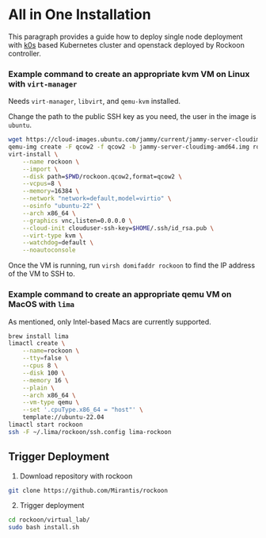 # All in One Installation

This paragraph provides a guide how to deploy single node deployment with
[k0s](https://docs.k0sproject.io/stable/) based Kubernetes cluster and
openstack deployed by Rockoon controller.

### Example command to create an appropriate kvm VM on Linux with `virt-manager`

Needs `virt-manager`, `libvirt`, and `qemu-kvm` installed.

Change the path to the public SSH key as you need, the user in the image is
`ubuntu`.

```bash
wget https://cloud-images.ubuntu.com/jammy/current/jammy-server-cloudimg-amd64.img
qemu-img create -F qcow2 -f qcow2 -b jammy-server-cloudimg-amd64.img rockoon.qcow2 100G
virt-install \
    --name rockoon \
    --import \
    --disk path=$PWD/rockoon.qcow2,format=qcow2 \
    --vcpus=8 \
    --memory=16384 \
    --network "network=default,model=virtio" \
    --osinfo "ubuntu-22" \
    --arch x86_64 \
    --graphics vnc,listen=0.0.0.0 \
    --cloud-init clouduser-ssh-key=$HOME/.ssh/id_rsa.pub \
    --virt-type kvm \
    --watchdog=default \
    --noautoconsole
```
Once the VM is running, run `virsh domifaddr rockoon` to find the IP address
of the VM to SSH to.

### Example command to create an appropriate qemu VM on MacOS with `lima`

As mentioned, only Intel-based Macs are currently supported.

```bash
brew install lima
limactl create \
    --name=rockoon \
    --tty=false \
    --cpus 8 \
    --disk 100 \
    --memory 16 \
    --plain \
    --arch x86_64 \
    --vm-type qemu \
    --set '.cpuType.x86_64 = "host"' \
    template://ubuntu-22.04
limactl start rockoon
ssh -F ~/.lima/rockoon/ssh.config lima-rockoon
```

## Trigger Deployment

1. Download repository with rockoon
  ```bash
  git clone https://github.com/Mirantis/rockoon
  ```

2. Trigger deployment
  ```bash
  cd rockoon/virtual_lab/
  sudo bash install.sh
  ```
